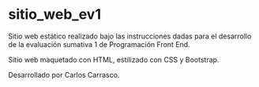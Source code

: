 # sitio_web_ev1

Sitio web estático realizado bajo las instrucciones dadas para el desarrollo de la evaluación sumativa 1 de Programación Front End.

Sitio web maquetado con HTML, estilizado con CSS y Bootstrap.

Desarrollado por Carlos Carrasco.